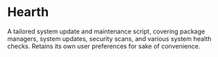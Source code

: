 # Hearth
A tailored system update and maintenance script, covering package managers, system updates, security scans, and various system health checks. Retains its own user preferences for sake of convenience.
